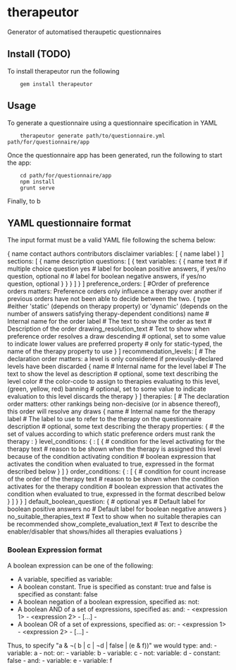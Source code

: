 # therapeutor
Generator of automatised theraupetic questionnaires

## Install (TODO)
To install therapeutor run the following

        gem install therapeutor

## Usage
To generate a questionnaire using a questionnaire specification in YAML

        therapeutor generate path/to/questionnaire.yml  path/for/questionnaire/app

Once the questionnaire app has been generated, run the following to start the app:

        cd path/for/questionnaire/app
        npm install
        grunt serve

Finally, to b

## YAML questionnaire format
The input format must be a valid YAML file following the schema below:

{
  name
  contact
  authors
  contributors
  disclaimer
  variables: [
    {
      name
      label
    }
  ]
  sections: [
    {
      name
      description
      questions: [
        {
          text
          variables: {
            {
              name
              text # if multiple choice question
              yes # label for boolean positive answers, if yes/no question, optional
              no # label for boolean negative answers, if yes/no question, optional
            }
          }
        }
      ]
    }
  ]
  preference_orders: [ #Order of preference orders matters: Preference orders only influence a therapy over another if previous orders have not been able to decide between the two.
    {
      type #either 'static' (depends on therapy property) or 'dynamic' (depends on the number of answers satisfying therapy-dependent conditions)
      name # Internal name for the order
      label # The text to show the order as
      text # Description of the order
      drawing_resolution_text # Text to show when preference order resolves a draw
      descending # optional, set to some value to indicate lower values are preferred
      property # only for static-typed, the name of the therapy property to use
    }
  ]
  recommendation_levels: [ # The declaration order matters: a level is only considered if previously-declared levels have been discarded
    {
      name # Internal name for the level
      label # The text to show the level as
      description # optional, some text describing the level
      color # the color-code to assign to therapies evaluating to this level, (green, yellow, red)
      banning # optional, set to some value to indicate evaluation to this level discards the therapy
    }
  ]
  therapies: [ # The declaration order matters: other rankings being non-decisive (or in absence thereof), this order will resolve any draws
    {
      name # Internal name for the therapy
      label # The label to use to refer to the therapy on the questionnaire
      description # optional, some text describing the therapy
      properties: { # the set of values according to which static preference orders must rank the therapy
        <name of property>: <numeric value>
      }
      level_conditions: {
        <name of the level>: [
          { # condition for the level activating for the therapy
            text # reason to be shown when the therapy is assigned this level because of the condition activating
            condition # boolean expression that activates the condition when evaluated to true, expressed in the format described below
          }
        ]
      }
      order_conditions: {
        <name of the dynamic order>: [
          { # condition for count increase of the order of the therapy
            text # reason to be shown when the condition activates for the therapy
            condition # boolean expression that activates the condition when evaluated to true, expressed in the format described below
          }
        ]
      }
    }
  ]
  default_boolean_question: { # optional
    yes # Default label for boolean positive answers
    no # Default label for boolean negative answers
  }
  no_suitable_therapies_text # Text to show when no suitable therapies can be recommended
  show_complete_evaluation_text # Text to describe the enabler/disabler that shows/hides all therapies evaluations
}

### Boolean Expression format
A boolean expression can be one of the following:

* A variable, specified as
        variable: <name of the variable>
* A boolean constant. True is specified as
        constant: true
  and false is specified as
        constant: false
* A boolean negation of a boolean expression, specified as:
        not: <expression>
* A boolean AND of a set of expressions, specified as:
        and:
          - <expression 1>
          - <expression 2>
          - [...]
          - <expression n>
* A boolean OR of a set of expressions, specified as:
        or:
          - <expression 1>
          - <expression 2>
          - [...]
          - <expression n>

Thus, to specify "a & ¬( b | c | ¬d | false | (e & f))" we would type:
        and:
          - variable: a
          - not:
              or:
                - variable: b
                - variable: c
                - not:
                    variable: d
                - constant: false
                - and:
                    - variable: e
                    - variable: f
